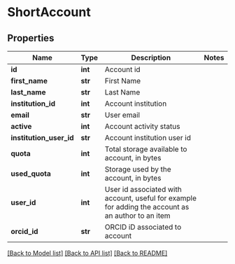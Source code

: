 # ShortAccount

## Properties
Name | Type | Description | Notes
------------ | ------------- | ------------- | -------------
**id** | **int** | Account id | 
**first_name** | **str** | First Name | 
**last_name** | **str** | Last Name | 
**institution_id** | **int** | Account institution | 
**email** | **str** | User email | 
**active** | **int** | Account activity status | 
**institution_user_id** | **str** | Account institution user id | 
**quota** | **int** | Total storage available to account, in bytes | 
**used_quota** | **int** | Storage used by the account, in bytes | 
**user_id** | **int** | User id associated with account, useful for example for adding the account as an author to an item | 
**orcid_id** | **str** | ORCID iD associated to account | 

[[Back to Model list]](../README.md#documentation-for-models) [[Back to API list]](../README.md#documentation-for-api-endpoints) [[Back to README]](../README.md)



